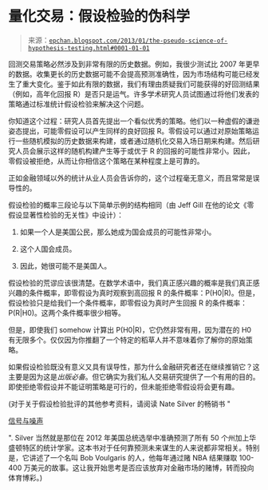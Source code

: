 <!--yml

分类：未分类

date: 2024-05-12 19:00:07

-->

# 量化交易：假设检验的伪科学

> 来源：[`epchan.blogspot.com/2013/01/the-pseudo-science-of-hypothesis-testing.html#0001-01-01`](http://epchan.blogspot.com/2013/01/the-pseudo-science-of-hypothesis-testing.html#0001-01-01)

回测交易策略必然涉及到非常有限的历史数据。例如，我很少测试比 2007 年更早的数据。收集更长的历史数据可能不会提高预测准确性，因为市场结构可能已经发生了重大变化。鉴于如此有限的数据，我们有理由质疑我们可能获得的好回测结果（例如，高年化回报 R）是否只是运气。许多学术研究人员试图通过将他们发表的策略通过标准统计假设检验来解决这个问题。

你知道这个过程：研究人员首先提出一个看似优秀的策略。他们以一种虚假的谦逊姿态提出，可能零假设可以产生同样的良好回报 R。零假设可以通过对原始策略运行一些随机模拟的历史数据来构建，或者通过随机化交易入场日期来构建。然后研究人员会展示这样的随机构建产生等于或优于 R 的回报的可能性非常小。因此，零假设被拒绝，从而让你相信这个策略在某种程度上是可靠的。

正如金融领域以外的统计从业人员会告诉你的，这个过程毫无意义，而且常常是误导性的。

假设检验的概率三段论与以下简单示例的结构相同（由 Jeff Gill 在他的论文《零假设显著性检验的无关性》中设计）：

1) 如果一个人是美国公民，那么她成为国会成员的可能性非常小。

2) 这个人国会成员。

3) 因此，她很可能不是美国人。

假设检验的荒谬应该很清楚。在数学术语中，我们真正感兴趣的概率是我们真正感兴趣的条件概率，即零假设为真时观察到高回报 R 的条件概率：P(H0|R)。但是，假设检验只是给我们一个条件概率，即零假设为真时产生回报 R 的条件概率：P(R|H0)。这两个条件概率很少相等。

但是，即使我们 somehow 计算出 P(H0|R)，它仍然非常有用，因为潜在的 H0 有无限多个。仅仅因为你推翻了一个特定的稻草人并不意味着你了解你的原始策略。

如果假设检验既没有意义又具有误导性，那为什么金融研究者还在继续推销它？这主要是因为这是*出版必备*。但它确实为我们私人交易研究提供了一个有用的目的。即使拒绝零假设并不能证明策略是可行的，但未能拒绝零假设将会更有趣。

(对于关于假设检验批评的其他参考资料，请阅读 Nate Silver 的畅销书 "

[信号与噪声](http://www.amazon.com/dp/159420411X/ref=as_li_qf_sp_asin_til?tag=quantitativet-20&camp=14573&creative=327641&linkCode=as1&creativeASIN=159420411X&adid=1T2D70JWEBA1DVTW0MQD&&ref-refURL=http%3A%2F%2Fepchan.blogspot.ca%2F)

". Silver 当然就是那位在 2012 年美国总统选举中准确预测了所有 50 个州加上华盛顿特区的统计学家。这本书对于任何靠预测未来谋生的人来说都非常相关。特别是，它讲述了一个名叫 Bob Voulgaris 的人，他每年通过赌 NBA 结果赚取 100-400 万美元的故事。这让我开始思考是否应该放弃对金融市场的赌博，转而投向体育博彩。)
